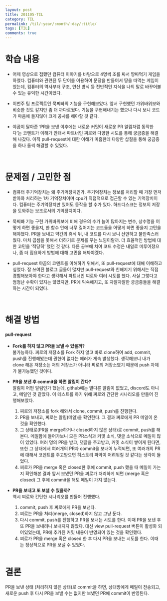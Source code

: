 ```yaml
---
layout: post
title: 201105-TIL
category: TIL
permalink: /til/:year/:month/:day/:title/
tags: [TIL]
comments: true
---
```


# 학습 내용
- 어제 영상으로 접했던 컴퓨터 이야기를 바탕으로 4명씩 조를 짜서 땅따먹기 게임을 하였다. 컴퓨터와 관련된 두 단어를 이용하여 문장을 만들어서 땅을 따먹는 게임이었는데, 컴퓨터의 역사부터 구조, 연산 방식 등 전반적인 지식을 나의 말로 바꾸어볼 수 있는 유익한 시간이었다.

- 이번주 팀 프로젝트인 묵찌빠의 기능을 구현해보았다. 앞서 구현했던 가위바위보와 비슷한 것도 같지만 좀 더 까다로웠다. 기능을 구현해내기는 했으나 다시 보니 코드가 마음에 들지않아 크게 공사를 해야할 것 같다.

- 야곰이 달아준 ‘PR을 보낸 이후에는 새로운 커밋이 새로운 PR 알림처럼 동작한다’는 코멘트가 이해가 안돼서 파트너인 찌로와 다양한 시도를 통해 궁금증을 해결해 나갔다. 아직 pull-request에 대한 이해가 미흡한데 다양한 삽질을 통해 궁금증을 하나 둘씩 해결할 수 있었다.

<br>

# 문제점 / 고민한 점
- 컴퓨터
주기억장치는 왜 주기억장치인가. 주기억장치는 정보를 처리할 때 가장 먼저 받아와 처리하는 1차 기억장치이며 cpu가 직접적으로 접근할 수 있는 기억장치이다. 컴퓨터는 주기억장치만 있어도 동작을 할 수가 있다. 하드디스크는 정보의 저장을 도와주는 보조로서의 기억장치이다.

- 묵찌빠 기능 구현
가위바위보에 비해 경우의 수가 늘어 많아지는 변수, 상수명을 어떻게 하면 좋을지, 한 함수 안에 너무 길어지는 코드들을 어떻게 하면 좋을지 고민을 해야했다. PR을 보내고 약간의 휴식 뒤, 내 코드를 다시 보니 산만하고 불만족스러웠다. 마치 곱셈을 못해서 더하기로 문제를 푸는 느낌이랄까. 더 효율적인 방법에 대한 고민을 ‘적당히’ 했던 것 같다. 다른 공부에 치여 코드 수정은 내일로 미루어졌으나, 좀 더 집요하게 방법에 대해 고민을 해봐야겠다.

- pull-request
야곰의 코멘트를 이해하기 위해서, 또 pull-request에 대해 이해하고 싶었다. 잘 쓰여진 블로그 글들이 많지만 pull-request와 친해지기 위해서는 직접 경험해보아야 한다고 생각해서 파트너인 찌로와 여러 시도를 했다. 사실 그렇다고 엄청난 수확이 있지는 않았지만, PR에 익숙해지고, 또 자잘자잘한 궁금증들을 해결하는 시간이 되었다.

<br>


# 해결 방법
#### pull-request
- **Fork를 하지 않고 PR을 보낼 수 있을까?**   
 불가능하다. 찌로의 저장소를 Fork 하지 않고 바로 clone하여 add, commit, push를 진행해봤는데 권한이 없다는 에러가 계속 발생했다. 생각해보니 내가 clone 해온 저장소는 저의 저장소가 아니라 찌로의 저장소였기 때문에 push 자체가 불가능했던 것이다.  
- **PR을 보낸 후 commit을 하면 알림이 간다?**   
 알림이 어떤 알림인가 했는데, github에는 별다른 알림이 없었고, discord도 아니고, 메일인 것 같았다. 이 테스트를 하기 위해 찌로와 간단한 시나리오를 만들어 진행해보았다.   

  1. 찌로의 저장소를 fork 해와서 clone, commit, push를 진행한다.
  2. PR을 보내고, 찌로는 알림(메일)을 확인한다. 그 결과 찌로에게 PR 메일이 온 것을 확인했다.
  3. 그 상태로(PR을 merge하거나 closed하지 않은 상태)로 commit, push를 해본다.
 메일함에 들어가보니 모든 PR소식과 커밋 소식, 댓글 소식으로 메일이 많이 있었다. 여러 명의 PR을 받고, 댓글을 주고받고, 커밋 소식이 쌓이게 된다면, 또한 그 상태에서 여러개의 PR과 commit을 보내어 누적되면, 또 여러개의 PR에 대해서 코멘트를 주고받으면 히스토리 파악이 어려워질 것 같다는 생각이 들었다. 
  4. 찌로가 PR을 merge 혹은 closed한 후에 commit, push 했을 때 메일이 가는지 확인해본 결과 앞서 보냈던 PR을 찌로가 처리하게 되면 (merge 혹은 closed) 그 후에 commit을 해도 메일이 가지 않는다.


- **PR을 보내고 또 보낼 수 있을까?**   
 역시 찌로와 간단한 시나리오를 만들어 진행했다.   

  1. commit, push 후 찌로에게 PR을 보낸다.
  2. 찌로는 PR을 처리(merge, closed)하지 않고 그냥 둔다.
  3. 다시 commit, push를 진행하고 PR을 보내는 시도를 한다. 이때 PR을 보낸 후 또 PR을 보내려니 보내지지 않았다. 대신 view pull-request 버튼이 활성화 되어있었는데, PR에 추가된 커밋 내용이 반영되어 있는 것을 확인했다.
  4. 찌로가 PR을 merge 혹은 closed 한 후 다시 PR을 보내는 시도를 한다. 이때는 정상적으로 PR을 보낼 수 있었다.
  
  <br>

# 결론
PR을 보낸 상태 (처리하지 않은 상태)로 commit을 하면, 상대방에게 메일이 전송되고, 새로운 push 후 다시 PR을 보낼 수는 없지만 보냈던 PR에 commit이 반영된다.
